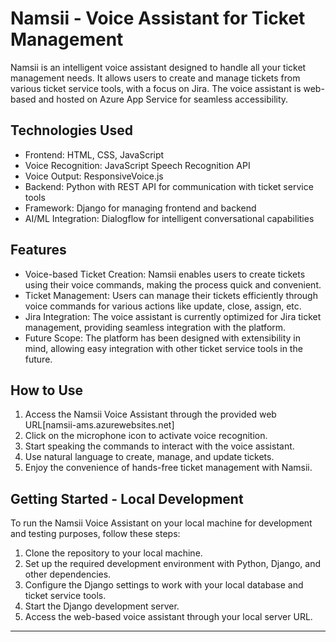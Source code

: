 # Namsii - Voice Assistant for Ticket Management

Namsii is an intelligent voice assistant designed to handle all your ticket management needs. It allows users to create and manage tickets from various ticket service tools, with a focus on Jira. The voice assistant is web-based and hosted on Azure App Service for seamless accessibility.

## Technologies Used

- Frontend: HTML, CSS, JavaScript
- Voice Recognition: JavaScript Speech Recognition API
- Voice Output: ResponsiveVoice.js
- Backend: Python with REST API for communication with ticket service tools
- Framework: Django for managing frontend and backend
- AI/ML Integration: Dialogflow for intelligent conversational capabilities

## Features

- Voice-based Ticket Creation: Namsii enables users to create tickets using their voice commands, making the process quick and convenient.
- Ticket Management: Users can manage their tickets efficiently through voice commands for various actions like update, close, assign, etc.
- Jira Integration: The voice assistant is currently optimized for Jira ticket management, providing seamless integration with the platform.
- Future Scope: The platform has been designed with extensibility in mind, allowing easy integration with other ticket service tools in the future.

## How to Use

1. Access the Namsii Voice Assistant through the provided web URL[namsii-ams.azurewebsites.net]
2. Click on the microphone icon to activate voice recognition.
3. Start speaking the commands to interact with the voice assistant.
4. Use natural language to create, manage, and update tickets.
5. Enjoy the convenience of hands-free ticket management with Namsii.

## Getting Started - Local Development

To run the Namsii Voice Assistant on your local machine for development and testing purposes, follow these steps:

1. Clone the repository to your local machine.
2. Set up the required development environment with Python, Django, and other dependencies.
3. Configure the Django settings to work with your local database and ticket service tools.
4. Start the Django development server.
5. Access the web-based voice assistant through your local server URL.

---
